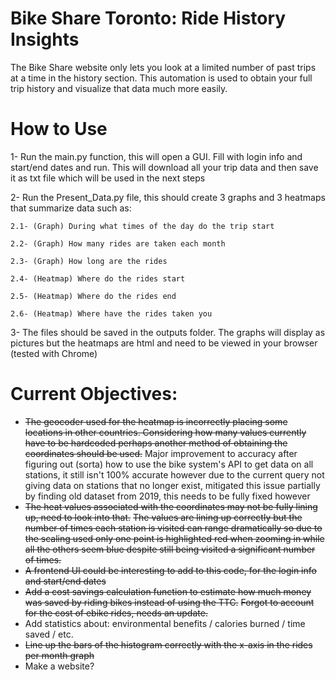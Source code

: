 # Bike Share Toronto: Ride History Insights
The Bike Share website only lets you look at a limited number of past trips at a time in the history section. This automation is used to obtain your full trip history and visualize that data much more easily.

# How to Use
1- Run the main.py function, this will open a GUI. Fill with login info and start/end dates and run. This will download all your trip data and then save it as txt file which will be used in the next steps

2- Run the Present_Data.py file, this should create 3 graphs and 3 heatmaps that summarize data such as:

    2.1- (Graph) During what times of the day do the trip start
    
    2.2- (Graph) How many rides are taken each month
    
    2.3- (Graph) How long are the rides
    
    2.4- (Heatmap) Where do the rides start
    
    2.5- (Heatmap) Where do the rides end
    
    2.6- (Heatmap) Where have the rides taken you
    
3- The files should be saved in the outputs folder. The graphs will display as pictures but the heatmaps are html and need to be viewed in your browser (tested with Chrome)

# Current Objectives:

- ~~The geocoder used for the heatmap is incorrectly placing some locations in other countries. Considering how many values currently have to be hardcoded perhaps another method of obtaining the coordinates should be used.~~ Major improvement to accuracy after figuring out (sorta) how to use the bike system's API to get data on all stations, it still isn't 100% accurate however due to the current query not giving data on stations that no longer exist, mitigated this issue partially by finding old dataset from 2019, this needs to be fully fixed however
- ~~The heat values associated with the coordinates may not be fully lining up, need to look into that.~~ ~~The values are lining up correctly but the number of times each station is visited can range dramatically so due to the scaling used only one point is highlighted red when zooming in while all the others seem blue despite still being visited a significant number of times.~~
- ~~A frontend UI could be interesting to add to this code, for the login info and start/end dates~~
- ~~Add a cost savings calculation function to estimate how much money was saved by riding bikes instead of using the TTC.~~ ~~Forgot to account for the cost of ebike rides, needs an update.~~
- Add statistics about: environmental benefits / calories burned / time saved / etc.
- ~~Line up the bars of the histogram correctly with the x-axis in the rides per month graph~~
- Make a website?
